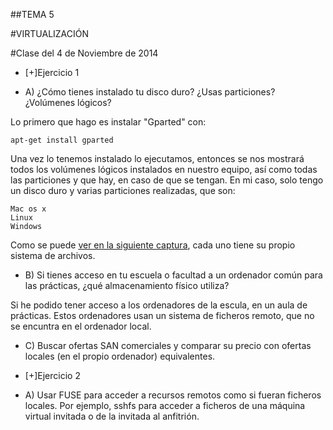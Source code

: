 ##TEMA 5

#VIRTUALIZACIÓN

#Clase del 4 de Noviembre de 2014

* [+]Ejercicio 1
 - A) ¿Cómo tienes instalado tu disco duro? ¿Usas particiones? ¿Volúmenes lógicos?

Lo primero que hago es instalar "Gparted" con:

    apt-get install gparted

Una vez lo tenemos instalado lo ejecutamos, entonces se nos mostrará todos los volúmenes lógicos instalados en nuestro equipo, así como todas las particiones y que hay, en caso de que se tengan.
En mi caso, solo tengo un disco duro y varias particiones realizadas, que son:

    Mac os x
    Linux
    Windows

Como se puede [ver en la siguiente captura](), cada uno tiene su propio sistema de archivos.

 - B) Si tienes acceso en tu escuela o facultad a un ordenador común para las prácticas, ¿qué almacenamiento físico utiliza?

Si he podido tener acceso a los ordenadores de la escula, en un aula de prácticas. Estos ordenadores usan un sistema de ficheros remoto, que no se encuntra en el ordenador local.


 - C) Buscar ofertas SAN comerciales y comparar su precio con ofertas locales (en el propio ordenador) equivalentes.

* [+]Ejercicio 2
 - A) Usar FUSE para acceder a recursos remotos como si fueran ficheros locales. Por ejemplo, sshfs para acceder a ficheros de una máquina virtual invitada o de la invitada al anfitrión.
